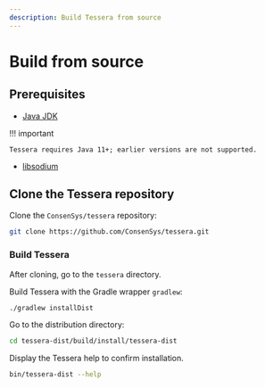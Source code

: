 ```yaml
---
description: Build Tessera from source
---
```


# Build from source

## Prerequisites

- [Java JDK](https://www.oracle.com/java/technologies/javase-downloads.html)

!!! important

    Tessera requires Java 11+; earlier versions are not supported.

- [libsodium](https://download.libsodium.org/doc/installation/)

## Clone the Tessera repository

Clone the `ConsenSys/tessera` repository:

``` bash
git clone https://github.com/ConsenSys/tessera.git
```

### Build Tessera

After cloning, go to the `tessera` directory.

Build Tessera with the Gradle wrapper `gradlew`:

```bash
./gradlew installDist
```

Go to the distribution directory:

```bash
cd tessera-dist/build/install/tessera-dist
```

Display the Tessera help to confirm installation.

````bash
bin/tessera-dist --help
````
